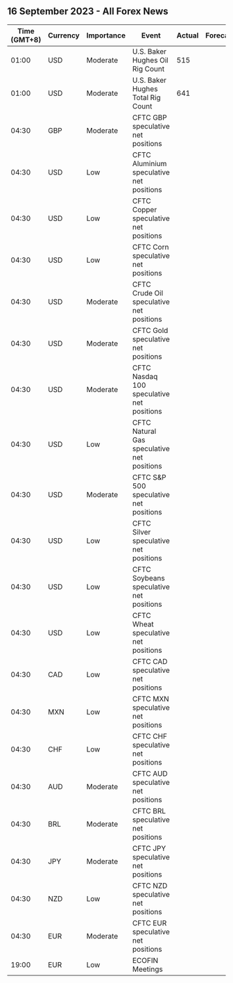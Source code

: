 ## 16 September 2023 - All Forex News

| Time (GMT+8) | Currency | Importance | Event | Actual | Forecast | Previous |
|------|----------|------------|-------|--------|----------|----------|
| 01:00 | USD | Moderate | U.S. Baker Hughes Oil Rig Count | 515 |  | 513 |
| 01:00 | USD | Moderate | U.S. Baker Hughes Total Rig Count | 641 |  | 632 |
| 04:30 | GBP | Moderate | CFTC GBP speculative net positions |  |  | 46.4K |
| 04:30 | USD | Low | CFTC Aluminium speculative net positions |  |  | 5.0K |
| 04:30 | USD | Low | CFTC Copper speculative net positions |  |  | -6.8K |
| 04:30 | USD | Low | CFTC Corn speculative net positions |  |  | -45.6K |
| 04:30 | USD | Moderate | CFTC Crude Oil speculative net positions |  |  | 299.3K |
| 04:30 | USD | Moderate | CFTC Gold speculative net positions |  |  | 138.0K |
| 04:30 | USD | Moderate | CFTC Nasdaq 100 speculative net positions |  |  | 13.6K |
| 04:30 | USD | Low | CFTC Natural Gas speculative net positions |  |  | -118.3K |
| 04:30 | USD | Moderate | CFTC S&P 500 speculative net positions |  |  | -144.2K |
| 04:30 | USD | Low | CFTC Silver speculative net positions |  |  | 26.8K |
| 04:30 | USD | Low | CFTC Soybeans speculative net positions |  |  | 87.3K |
| 04:30 | USD | Low | CFTC Wheat speculative net positions |  |  | -46.4K |
| 04:30 | CAD | Low | CFTC CAD speculative net positions |  |  | -25.0K |
| 04:30 | MXN | Low | CFTC MXN speculative net positions |  |  | 67.5K |
| 04:30 | CHF | Low | CFTC CHF speculative net positions |  |  | -5.3K |
| 04:30 | AUD | Moderate | CFTC AUD speculative net positions |  |  | -83.5K |
| 04:30 | BRL | Moderate | CFTC BRL speculative net positions |  |  | 13.9K |
| 04:30 | JPY | Moderate | CFTC JPY speculative net positions |  |  | -97.1K |
| 04:30 | NZD | Low | CFTC NZD speculative net positions |  |  | -14.0K |
| 04:30 | EUR | Moderate | CFTC EUR speculative net positions |  |  | 136.2K |
| 19:00 | EUR | Low | ECOFIN Meetings |  |  |  |
